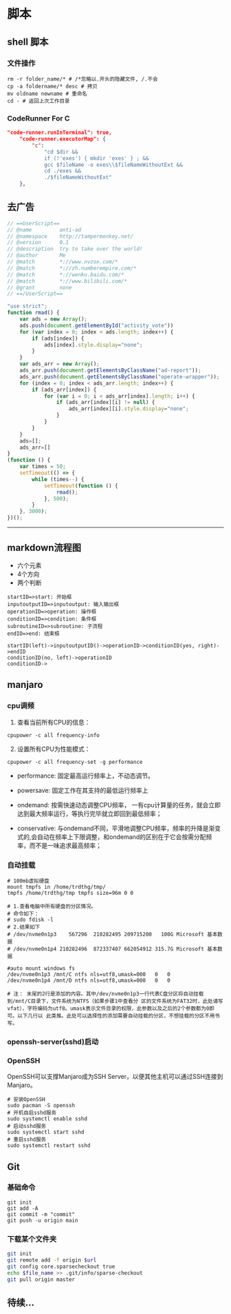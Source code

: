 # 脚本

## shell 脚本

### 文件操作
```shell
rm -r folder_name/* # /*忽略以.开头的隐藏文件, /.不会
cp -a foldername/* desc # 拷贝
mv oldname newname # 重命名
cd - # 返回上次工作目录
```

### CodeRunner For C
```json
"code-runner.runInTerminal": true,
    "code-runner.executorMap": {
		"c":
			"cd $dir &&
			if (!'exes') { mkdir 'exes' } ; &&
			gcc $fileName -o exes\\$fileNameWithoutExt &&
			cd ./exes &&
			./$fileNameWithoutExt"
	},
```


## 去广告
``` javascript
// ==UserScript==
// @name         anti-ad
// @namespace    http://tampermonkey.net/
// @version      0.1
// @description  try to take over the world!
// @author       Me
// @match        *://www.nvzox.com/*
// @match        *://zh.numberempire.com/*
// @match        *://wenku.baidu.com/*
// @match        *://www.bilibili.com/*
// @grant        none
// ==/UserScript==

"use strict";
function rmad() {
	var ads = new Array();
	ads.push(document.getElementById("activity_vote"))
	for (var index = 0; index < ads.length; index++) {
		if (ads[index]) {
			ads[index].style.display="none";
		}
	}
	var ads_arr = new Array();
  	ads_arr.push(document.getElementsByClassName("ad-report"));
    ads_arr.push(document.getElementsByClassName("operate-wrapper"));
	for (index = 0; index < ads_arr.length; index++) {
        if (ads_arr[index]) {
			for (var i = 0; i < ads_arr[index].length; i++) {
				if (ads_arr[index][i] != null) {
					ads_arr[index][i].style.display="none";
				}
			}
		}
	}
    ads=[];
    ads_arr=[]
}
(function () {
	var times = 50;
    setTimeout(() => {
        while (times--) {
            setTimeout(function () {
                rmad();
            }, 500);
        }
    }, 3000);
})();
```
---


## markdown流程图

- 六个元素
- 4个方向
- 两个判断
```flow
startID=>start: 开始框
inputoutputID=>inputoutput: 输入输出框
operationID=>operation: 操作框
conditionID=>condition: 条件框
subroutineID=>subroutine: 子流程
endID=>end: 结束框

startID(left)->inputoutputID()->operationID->conditionID(yes, right)->endID
conditionID(no, left)->operationID
conditionID->
```

## manjaro

### cpu调频

1. 查看当前所有CPU的信息：
```shell
cpupower -c all frequency-info
```
2. 设置所有CPU为性能模式：
```shell
cpupower -c all frequency-set -g performance
```
- performance: 固定最高运行频率上，不动态调节。

- powersave: 固定工作在其支持的最低运行频率上

- ondemand: 按需快速动态调整CPU频率， 一有cpu计算量的任务，就会立即达到最大频率运行，等执行完毕就立即回到最低频率；

- conservative: 与ondemand不同，平滑地调整CPU频率，频率的升降是渐变式的,会自动在频率上下限调整，和ondemand的区别在于它会按需分配频率，而不是一味追求最高频率；

###  自动挂载

```shell
# 100mb虚拟硬盘
mount tmpfs in /home/trdthg/tmp/
tmpfs /home/trdthg/tmp tmpfs size=96m 0 0

# 1.查看电脑中所有硬盘的分区情况。
# 命令如下：
# sudo fdisk -l
# 2.结果如下
# /dev/nvme0n1p3    567296  210282495 209715200   100G Microsoft 基本数据
# /dev/nvme0n1p4 210282496  872337407 662054912 315.7G Microsoft 基本数据

#auto mount windows fs
/dev/nvme0n1p3 /mnt/C ntfs nls=utf8,umask=000   0   0
/dev/nvme0n1p4 /mnt/D ntfs nls=utf8,umask=000   0   0

# 注： 末尾的2行是添加的内容。其中/dev/nvme0n1p3一行代表C盘分区将自动挂载到/mnt/C目录下，文件系统为NTFS（如果步骤1中查看分 区的文件系统为FAT32时，此处请写vfat），字符编码为utf8。umask表示文件目录的权限，此参数以及之后的2个参数都为0即可。以下几行以 此类推。此处可以选择性的添加需要自动挂载的分区，不想挂载的分区不用书写。
```

###  openssh-server(sshd)启动

###   OpenSSH
OpenSSH可以支撑Manjaro成为SSH Server，以便其他主机可以通过SSH连接到Manjaro。
```shell
# 安装OpenSSH
sudo pacman -S openssh
# 开机自启sshd服务
sudo systemctl enable sshd
# 启动sshd服务
sudo systemctl start sshd
# 重启sshd服务
sudo systemctl restart sshd
```

## Git

### 基础命令
```shell
git init
git add -A
git commit -m "commit"
git push -u origin main
```

### 下载某个文件夹
```sh
git init
git remote add -f origin $url
git config core.sparsecheckout true
echo $file_name >> .git/info/sparse-checkout
git pull origin master
```

## 待续...